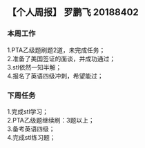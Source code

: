 ## 【个人周报】 罗鹏飞  20188402
### 本周工作
1.PTA乙级题刷题2道，未完成任务；<br>
2.准备了美国签证的面谈，并成功通过；<br>
3.stl依然一知半解；<br>
4.报名了英语四级冲刺，希望能过；<br>
### 下周任务
1.完成stl学习；<br>
2.PTA乙级题继续刷：3题以上；<br>
3.备考英语四级；<br>
4.完成stl练习题；<br>
